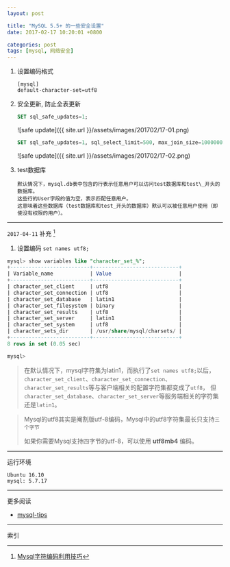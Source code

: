 ```yaml
---
layout: post

title: "MySQL 5.5+ 的一些安全设置"
date: 2017-02-17 10:20:01 +0800

categories: post
tags: [mysql, 网络安全]
---
```

1. 设置编码格式
    ```shell
    [mysql]
    default-character-set=utf8
    ```

1. 安全更新, 防止全表更新
    ```sql
    SET sql_safe_updates=1;
    ```

    ![safe update]({{ site.url }}/assets/images/201702/17-01.png)

    ```sql
    SET sql_safe_updates=1, sql_select_limit=500, max_join_size=1000000;
    ```

    ![safe update]({{ site.url }}/assets/images/201702/17-02.png)

1. test数据库
    ```
    默认情况下，mysql.db表中包含的行表示任意用户可以访问test数据库和test\_开头的数据库。
    这些行的User字段的值为空，表示匹配任意用户。
    这意味着这些数据库（test数据库和test_开头的数据库）默认可以被任意用户使用（即使没有权限的用户）。
    ```

---
`2017-04-11` 补充 [^1]

1. 设置编码 `set names utf8;`

```sql
mysql> show variables like "character_set_%";
+--------------------------+----------------------------+
| Variable_name            | Value                      |
+--------------------------+----------------------------+
| character_set_client     | utf8                       |
| character_set_connection | utf8                       |
| character_set_database   | latin1                     |
| character_set_filesystem | binary                     |
| character_set_results    | utf8                       |
| character_set_server     | latin1                     |
| character_set_system     | utf8                       |
| character_sets_dir       | /usr/share/mysql/charsets/ |
+--------------------------+----------------------------+
8 rows in set (0.05 sec)

mysql>
```
> 在默认情况下，mysql字符集为latin1，而执行了`set names utf8;`以后，
`character_set_client`、`character_set_connection`、`character_set_results`等与客户端相关的配置字符集都变成了`utf8`，
但`character_set_database`、`character_set_server`等服务端相关的字符集还是`latin1`。

>Mysql的utf8其实是阉割版utf-8编码，Mysql中的utf8字符集最长只支持`三个字节`
>
>如果你需要Mysql支持四字节的utf-8，可以使用 **utf8mb4** 编码。

---
运行环境
```
Ubuntu 16.10
mysql: 5.7.17
```

---
更多阅读
- [mysql-tips](https://dev.mysql.com/doc/refman/5.7/en/mysql-tips.html)

---
索引

[^1]: [Mysql字符编码利用技巧](https://www.leavesongs.com/PENETRATION/mysql-charset-trick.html)
